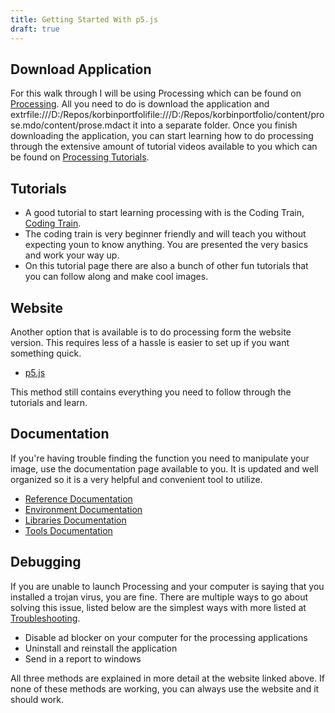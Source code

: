 ```yaml
---
title: Getting Started With p5.js
draft: true
---
```

## Download Application
For this walk through I will be using Processing which can be found on [Processing](https://processing.org/). All you need to do is download the application and extrfile:///D:/Repos/korbinportfolifile:///D:/Repos/korbinportfolio/content/prose.mdo/content/prose.mdact it into a separate folder. Once you finish downloading the application, you can start learning how to do processing through the extensive amount of tutorial videos available to you which can be found on [Processing Tutorials](https://processing.org/tutorials).
## Tutorials
- A good tutorial to start learning processing with is the Coding Train, [Coding Train](https://thecodingtrain.com/guides/getting-started#start-learning-and-coding).
- The coding train is very beginner friendly and will teach you without expecting youn to know anything. You are presented the very basics and work your way up. 
- On this tutorial page there are also a bunch of other fun tutorials that you can follow along and make cool images. 

## Website
Another option that is available is to do processing form the website version. This requires less of a hassle is easier to set up if you want something quick.  
 - [p5.js](https://editor.p5js.org/)  
 
This method still contains everything you need to follow through the tutorials and learn. 

## Documentation
If you're having trouble finding the function you need to manipulate your image, use the documentation page available to you. It is updated and well organized so it is a very helpful and convenient tool to utilize. 
- [Reference Documentation](https://processing.org/reference/)
- [Environment Documentation](https://processing.org/environment)
- [Libraries Documentation](https://processing.org/reference/libraries)
- [Tools Documentation](https://processing.org/reference/tools)
 
 

## Debugging
If you are unable to launch Processing and your computer is saying that you installed a trojan virus, you are fine. There are multiple ways to go about solving this issue, listed below are the simplest ways with more listed at [Troubleshooting](https://github.com/processing/processing4/wiki/Troubleshooting).
- Disable ad blocker on your computer for the processing applications
- Uninstall and reinstall the application
- Send in a report to windows

All three methods are explained in more detail at the website linked above. If none of these methods are working, you can always use the website and it should work.

